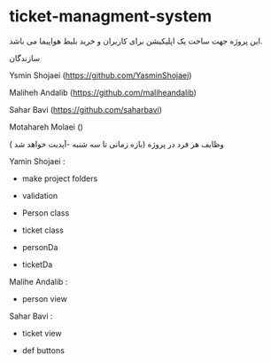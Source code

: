 # ticket-managment-system
این پروژه جهت ساخت یک اپلیکیشن برای کاربران و خرید بلیط هواپیما می باشد. 

سازندگان 

Ysmin Shojaei (https://github.com/YasminShojaei)

Maliheh Andalib (https://github.com/maliheandalib)

Sahar Bavi (https://github.com/saharbavi)

Motahareh Molaei ()

وظایف هر فرد در پروژه (بازه زمانی تا سه شنبه -آپدیت خواهد شد )

Yamin Shojaei : 

- make project folders
  
- validation
  
- Person class
  
- ticket class

- personDa

- ticketDa

Malihe Andalib : 

- person view

Sahar Bavi : 

- ticket view

- def buttons
